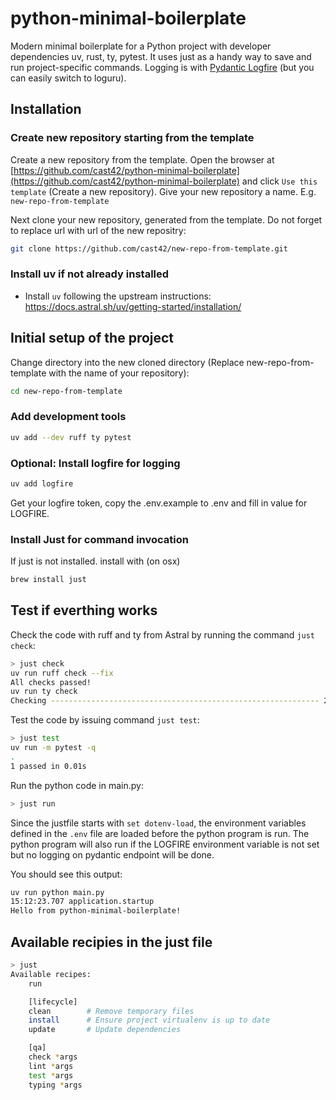 # python-minimal-boilerplate

Modern minimal boilerplate for a Python project with developer dependencies uv, rust, ty, pytest.
It uses just as a handy way to save and run project-specific commands.
Logging is with [Pydantic Logfire](https://pydantic.dev/logfire) (but you can easily switch to loguru).

## Installation

### Create new repository starting from the template

Create a new repository from the template. Open the browser at
[https://github.com/cast42/python-minimal-boilerplate](https://github.com/cast42/python-minimal-boilerplate)
and click `Use this template` (Create a new repository). Give your new repository a name. E.g. `new-repo-from-template`

Next clone your new repository, generated from the template. Do not forget to replace url with url of the new repositry:

```sh
git clone https://github.com/cast42/new-repo-from-template.git
```

### Install uv if not already installed

- Install `uv` following the upstream instructions: <https://docs.astral.sh/uv/getting-started/installation/>

## Initial setup of the project

Change directory into the new cloned directory (Replace new-repo-from-template with the name of your repository):

```sh
cd new-repo-from-template
```

### Add development tools

```sh
uv add --dev ruff ty pytest
```

### Optional: Install logfire for logging

```sh
uv add logfire
```

Get your logfire token, copy the .env.example to .env and fill in value for  LOGFIRE.

### Install Just for command invocation

If just is not installed. install with (on osx)

```sh
brew install just
```

## Test if everthing works

Check the code with ruff and ty from Astral by running  the command `just check`:

```sh
> just check
uv run ruff check --fix 
All checks passed!
uv run ty check 
Checking ------------------------------------------------------------ 2/2 files                                                                   All checks passed!
```

Test the code by issuing command `just test`:

```sh
> just test
uv run -m pytest -q 
.
1 passed in 0.01s
```

Run the python code in main.py:

```sh
> just run
```

Since the justfile starts with `set dotenv-load`, the environment variables defined in the `.env` file are loaded before
the python program is run. The python program will also run if the LOGFIRE environment variable is not set but no logging on pydantic endpoint will be done.

You should see this output:

```sh
uv run python main.py
15:12:23.707 application.startup
Hello from python-minimal-boilerplate!
```

## Available recipies in the just file

```sh
> just
Available recipes:
    run

    [lifecycle]
    clean        # Remove temporary files
    install      # Ensure project virtualenv is up to date
    update       # Update dependencies

    [qa]
    check *args
    lint *args
    test *args
    typing *args
```
